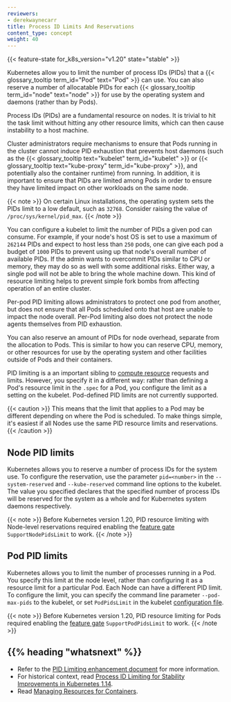 ```yaml
---
reviewers:
- derekwaynecarr
title: Process ID Limits And Reservations
content_type: concept
weight: 40
---
```


<!-- overview -->

{{< feature-state for_k8s_version="v1.20" state="stable" >}}

Kubernetes allow you to limit the number of process IDs (PIDs) that a {{< glossary_tooltip term_id="Pod" text="Pod" >}} can use.
You can also reserve a number of allocatable PIDs for each {{< glossary_tooltip term_id="node" text="node" >}}
for use by the operating system and daemons (rather than by Pods).

<!-- body -->

Process IDs (PIDs) are a fundamental resource on nodes. It is trivial to hit the
task limit without hitting any other resource limits, which can then cause
instability to a host machine.

Cluster administrators require mechanisms to ensure that Pods running in the
cluster cannot induce PID exhaustion that prevents host daemons (such as the
{{< glossary_tooltip text="kubelet" term_id="kubelet" >}} or
{{< glossary_tooltip text="kube-proxy" term_id="kube-proxy" >}},
and potentially also the container runtime) from running.
In addition, it is important to ensure that PIDs are limited among Pods in order
to ensure they have limited impact on other workloads on the same node.

{{< note >}}
On certain Linux installations, the operating system sets the PIDs limit to a low default,
such as `32768`. Consider raising the value of `/proc/sys/kernel/pid_max`.
{{< /note >}}

You can configure a kubelet to limit the number of PIDs a given pod can consume.
For example, if your node's host OS is set to use a maximum of `262144` PIDs and
expect to host less than `250` pods, one can give each pod a budget of `1000`
PIDs to prevent using up that node's overall number of available PIDs. If the
admin wants to overcommit PIDs similar to CPU or memory, they may do so as well
with some additional risks. Either way, a single pod will not be able to bring
the whole machine down. This kind of resource limiting helps to prevent simple
fork bombs from affecting operation of an entire cluster.

Per-pod PID limiting allows administrators to protect one pod from another, but
does not ensure that all Pods scheduled onto that host are unable to impact the node overall.
Per-Pod limiting also does not protect the node agents themselves from PID exhaustion.

You can also reserve an amount of PIDs for node overhead, separate from the
allocation to Pods. This is similar to how you can reserve CPU, memory, or other
resources for use by the operating system and other facilities outside of Pods
and their containers.

PID limiting is a an important sibling to [compute
resource](/docs/concepts/configuration/manage-resources-containers/) requests
and limits. However, you specify it in a different way: rather than defining a
Pod's resource limit in the `.spec` for a Pod, you configure the limit as a
setting on the kubelet. Pod-defined PID limits are not currently supported.

{{< caution >}}
This means that the limit that applies to a Pod may be different depending on
where the Pod is scheduled. To make things simple, it's easiest if all Nodes use
the same PID resource limits and reservations.
{{< /caution >}}

## Node PID limits

Kubernetes allows you to reserve a number of process IDs for the system use. To
configure the reservation, use the parameter `pid=<number>` in the
`--system-reserved` and `--kube-reserved` command line options to the kubelet.
The value you specified declares that the specified number of process IDs will
be reserved for the system as a whole and for Kubernetes system daemons
respectively.

{{< note >}}
Before Kubernetes version 1.20, PID resource limiting with Node-level
reservations required enabling the [feature
gate](/docs/reference/command-line-tools-reference/feature-gates/)
`SupportNodePidsLimit` to work.
{{< /note >}}

## Pod PID limits

Kubernetes allows you to limit the number of processes running in a Pod. You
specify this limit at the node level, rather than configuring it as a resource
limit for a particular Pod. Each Node can have a different PID limit.  
To configure the limit, you can specify the command line parameter `--pod-max-pids` to the kubelet, or set `PodPidsLimit` in the kubelet [configuration file](/docs/tasks/administer-cluster/kubelet-config-file/).

{{< note >}}
Before Kubernetes version 1.20, PID resource limiting for Pods required enabling
the [feature gate](/docs/reference/command-line-tools-reference/feature-gates/)
`SupportPodPidsLimit` to work.
{{< /note >}}

## {{% heading "whatsnext" %}}

- Refer to the [PID Limiting enhancement document](https://github.com/kubernetes/enhancements/blob/097b4d8276bc9564e56adf72505d43ce9bc5e9e8/keps/sig-node/20190129-pid-limiting.md) for more information.
- For historical context, read [Process ID Limiting for Stability Improvements in Kubernetes 1.14](/blog/2019/04/15/process-id-limiting-for-stability-improvements-in-kubernetes-1.14/).
- Read [Managing Resources for Containers](/docs/concepts/configuration/manage-resources-containers/).
